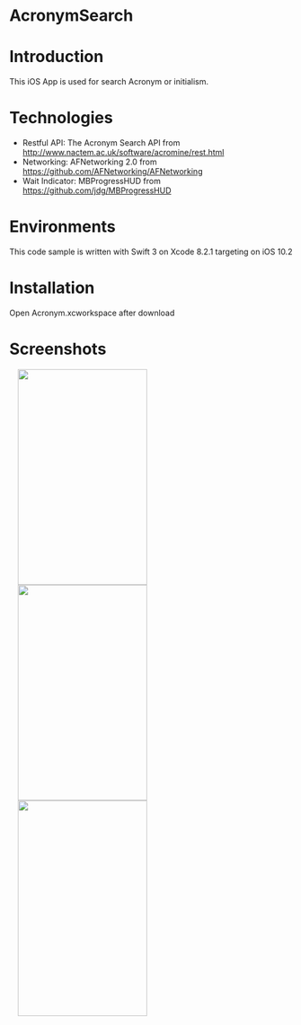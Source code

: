 # AcronymSearch

# Introduction
This iOS App is used for search Acronym or initialism.
# Technologies
* Restful API: The Acronym Search API from http://www.nactem.ac.uk/software/acromine/rest.html
* Networking: AFNetworking 2.0 from https://github.com/AFNetworking/AFNetworking
* Wait Indicator: MBProgressHUD from https://github.com/jdg/MBProgressHUD 
# Environments
This code sample is written with Swift 3 on Xcode 8.2.1 targeting on iOS 10.2 
# Installation
Open Acronym.xcworkspace after download
# Screenshots
<img src="https://github.com/jacky999/AcronymSearch/wiki/images/Search_input.png" height="384" width="230" hspace="15">
<img src="https://github.com/jacky999/AcronymSearch/wiki/images/Wait_indicator.png" height="384" width="230" hspace="15">
<img src="https://github.com/jacky999/AcronymSearch/wiki/images/Search_result.png" height="384" width="230" hspace="15">
